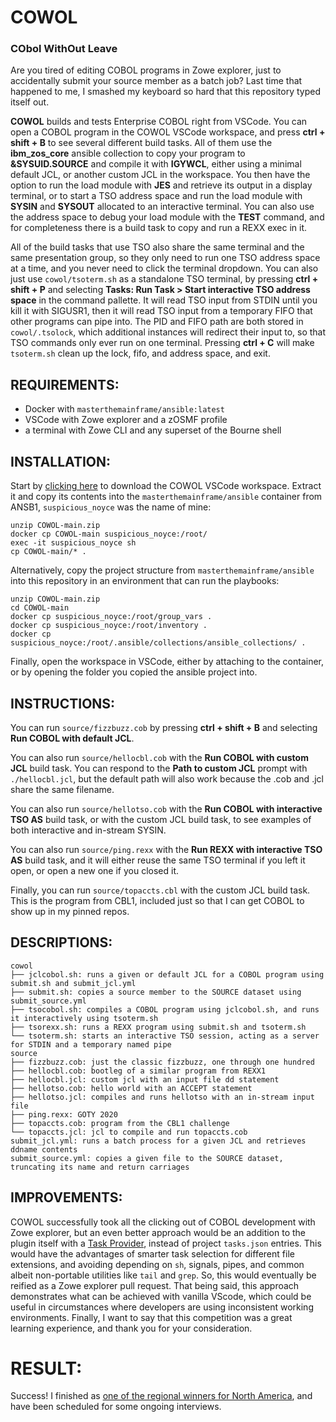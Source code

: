 # COWOL
### CObol WithOut Leave
Are you tired of editing COBOL programs in Zowe explorer, just to accidentally submit your source member as a batch job? Last time that happened to me, I smashed my keyboard so hard that this repository typed itself out.

**COWOL** builds and tests Enterprise COBOL right from VSCode. You can open a COBOL program in the COWOL VSCode workspace, and press **ctrl + shift + B** to see several different build tasks. All of them use the **ibm_zos_core** ansible collection to copy your program to **&SYSUID.SOURCE** and compile it with **IGYWCL**, either using a minimal default JCL, or another custom JCL in the workspace. You then have the option to run the load module with **JES** and retrieve its output in a display terminal, or to start a TSO address space and run the load module with **SYSIN** and **SYSOUT** allocated to an interactive terminal. You can also use the address space to debug your load module with the **TEST** command, and for completeness there is a build task to copy and run a REXX exec in it.

All of the build tasks that use TSO also share the same terminal and the same presentation group, so they only need to run one TSO address space at a time, and you never need to click the terminal dropdown. You can also just use `cowol/tsoterm.sh` as a standalone TSO terminal, by pressing **ctrl + shift + P** and selecting **Tasks: Run Task > Start interactive TSO address space** in the command pallette. It will read TSO input from STDIN until you kill it with SIGUSR1, then it will read TSO input from a temporary FIFO that other programs can pipe into. The PID and FIFO path are both stored in `cowol/.tsolock`, which additional instances will redirect their input to, so that TSO commands only ever run on one terminal. Pressing **ctrl + C** will make `tsoterm.sh` clean up the lock, fifo, and address space, and exit.

## REQUIREMENTS:
- Docker with `masterthemainframe/ansible:latest`
- VSCode with Zowe explorer and a zOSMF profile
- a terminal with Zowe CLI and any superset of the Bourne shell

## INSTALLATION:
Start by [clicking here](https://github.com/mayhd3/COWOL/archive/main.zip) to download the COWOL VSCode workspace. Extract it and copy its contents into the `masterthemainframe/ansible` container from ANSB1, `suspicious_noyce` was the name of mine:

```
unzip COWOL-main.zip
docker cp COWOL-main suspicious_noyce:/root/
exec -it suspicious_noyce sh
cp COWOL-main/* .
```

Alternatively, copy the project structure from `masterthemainframe/ansible` into this repository in an environment that can run the playbooks:

```
unzip COWOL-main.zip
cd COWOL-main
docker cp suspicious_noyce:/root/group_vars .
docker cp suspicious_noyce:/root/inventory .
docker cp suspicious_noyce:/root/.ansible/collections/ansible_collections/ .
```

Finally, open the workspace in VSCode, either by attaching to the container, or by opening the folder you copied the ansible project into.

## INSTRUCTIONS:
You can run `source/fizzbuzz.cob` by pressing **ctrl + shift + B** and selecting **Run COBOL with default JCL**.

You can also run `source/hellocbl.cob` with the **Run COBOL with custom JCL** build task. You can respond to the **Path to custom JCL** prompt with `./hellocbl.jcl`, but the default path will also work because the .cob and .jcl share the same filename.

You can also run `source/hellotso.cob` with the **Run COBOL with interactive TSO AS** build task, or with the custom JCL build task, to see examples of both interactive and in-stream SYSIN.

You can also run `source/ping.rexx` with the **Run REXX with interactive TSO AS** build task, and it will either reuse the same TSO terminal if you left it open, or open a new one if you closed it.

Finally, you can run `source/topaccts.cbl` with the custom JCL build task. This is the program from CBL1, included just so that I can get COBOL to show up in my pinned repos.

## DESCRIPTIONS:

```
cowol
├── jclcobol.sh: runs a given or default JCL for a COBOL program using submit.sh and submit_jcl.yml
├── submit.sh: copies a source member to the SOURCE dataset using submit_source.yml
├── tsocobol.sh: compiles a COBOL program using jclcobol.sh, and runs it interactively using tsoterm.sh
├── tsorexx.sh: runs a REXX program using submit.sh and tsoterm.sh
└── tsoterm.sh: starts an interactive TSO session, acting as a server for STDIN and a temporary named pipe
source
├── fizzbuzz.cob: just the classic fizzbuzz, one through one hundred
├── hellocbl.cob: bootleg of a similar program from REXX1
├── hellocbl.jcl: custom jcl with an input file dd statement
├── hellotso.cob: hello world with an ACCEPT statement
├── hellotso.jcl: compiles and runs hellotso with an in-stream input file
├── ping.rexx: GOTY 2020
├── topaccts.cob: program from the CBL1 challenge
└── topaccts.jcl: jcl to compile and run topaccts.cob
submit_jcl.yml: runs a batch process for a given JCL and retrieves ddname contents
submit_source.yml: copies a given file to the SOURCE dataset, truncating its name and return carriages
```
## IMPROVEMENTS:
COWOL successfully took all the clicking out of COBOL development with Zowe explorer, but an even better approach would be an addition to the plugin itself with a [Task Provider](https://code.visualstudio.com/api/extension-guides/task-provider), instead of project `tasks.json` entries. This would have the advantages of smarter task selection for different file extensions, and avoiding depending on `sh`, signals, pipes, and common albeit non-portable utilities like `tail` and `grep`. So, this would eventually be reified as a Zowe explorer pull request. That being said, this approach demonstrates what can be achieved with vanilla VScode, which could be useful in circumstances where developers are using inconsistent working environments. Finally, I want to say that this competition was a great learning experience, and thank you for your consideration.

# RESULT:
Success! I finished as [one of the regional winners for North America](https://community.ibm.com/community/user/ibmz-and-linuxone/blogs/meredith-stowell1/2021/03/31/announcing-the-2020-master-the-mainframe-winners), and have been scheduled for some ongoing interviews.
